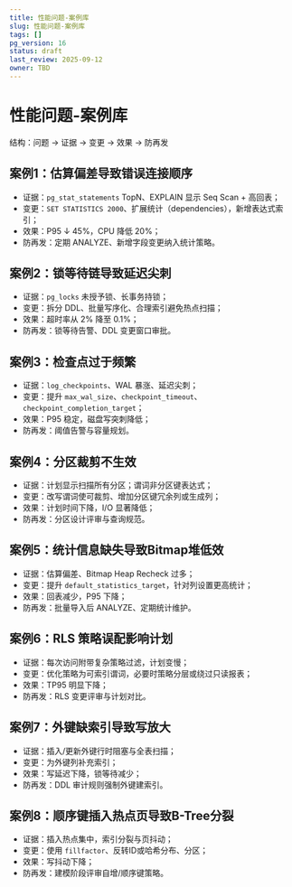 ```yaml
---
title: 性能问题-案例库
slug: 性能问题-案例库
tags: []
pg_version: 16
status: draft
last_review: 2025-09-12
owner: TBD
---
```


# 性能问题-案例库

结构：问题 → 证据 → 变更 → 效果 → 防再发

## 案例1：估算偏差导致错误连接顺序

- 证据：`pg_stat_statements` TopN、EXPLAIN 显示 Seq Scan + 高回表；
- 变更：`SET STATISTICS 2000`、扩展统计（dependencies），新增表达式索引；
- 效果：P95 ↓ 45%，CPU 降低 20%；
- 防再发：定期 ANALYZE、新增字段变更纳入统计策略。

## 案例2：锁等待链导致延迟尖刺

- 证据：`pg_locks` 未授予锁、长事务持锁；
- 变更：拆分 DDL、批量写序化、合理索引避免热点扫描；
- 效果：超时率从 2% 降至 0.1%；
- 防再发：锁等待告警、DDL 变更窗口审批。

## 案例3：检查点过于频繁

- 证据：`log_checkpoints`、WAL 暴涨、延迟尖刺；
- 变更：提升 `max_wal_size`、`checkpoint_timeout`、`checkpoint_completion_target`；
- 效果：P95 稳定，磁盘写突刺降低；
- 防再发：阈值告警与容量规划。

## 案例4：分区裁剪不生效

- 证据：计划显示扫描所有分区；谓词非分区键表达式；
- 变更：改写谓词使可裁剪、增加分区键冗余列或生成列；
- 效果：计划时间下降，I/O 显著降低；
- 防再发：分区设计评审与查询规范。

## 案例5：统计信息缺失导致Bitmap堆低效

- 证据：估算偏差、Bitmap Heap Recheck 过多；
- 变更：提升 `default_statistics_target`，针对列设置更高统计；
- 效果：回表减少，P95 下降；
- 防再发：批量导入后 ANALYZE、定期统计维护。

## 案例6：RLS 策略误配影响计划

- 证据：每次访问附带复杂策略过滤，计划变慢；
- 变更：优化策略为可索引谓词，必要时策略分层或绕过只读报表；
- 效果：TP95 明显下降；
- 防再发：RLS 变更评审与计划对比。

## 案例7：外键缺索引导致写放大

- 证据：插入/更新外键行时阻塞与全表扫描；
- 变更：为外键列补充索引；
- 效果：写延迟下降，锁等待减少；
- 防再发：DDL 审计规则强制外键建索引。

## 案例8：顺序键插入热点页导致B-Tree分裂

- 证据：插入热点集中，索引分裂与页抖动；
- 变更：使用 `fillfactor`、反转ID或哈希分布、分区；
- 效果：写抖动下降；
- 防再发：建模阶段评审自增/顺序键策略。
